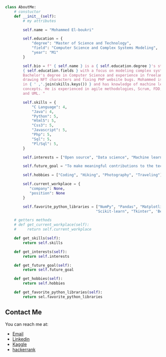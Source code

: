 <!-- made by mohammed EL-boukri , March 30, 2023 6:00AM -->
<!-- a class contains all my info -->
```python 
class AboutMe:
	# constuctor
    def __init__(self):
    	# my attributes

        self.name = "Mohammed El-boukri"

        self.education = {
            "degree": "Master of Science and Technology",
            "field": "Computer Science and Complex Systems Modeling",
            "year": "M1"
        }

        self.bio = f" { self.name } is a { self.education.degree }'s student in \
        { self.education.fields } with a focus on modeling complex systems. He has a \
        Bachelor's degree in Computer Science and experience in freelance \
        drawing NFT characters and fixing PHP website bugs. Mohammed is proficient \
        in { ' ,'.join(skills.keys()) } and has knowledge of machine learning \
        concepts. He is experienced in agile methodologies, Scrum, FDD, Merise,  \
        and UML. "

        self.skills = {
            "C Language": 4,
            "Java": 4,
            "Python": 5,
            "Html5": 5,
            "Css3": 5,
            "Javascript": 5,
            "Php": 5,
            "Sql": 5,
            "Pl/Sql": 5,
        }

        self.interests = ["Open source", "Data science", "Machine learning", "Web development"]

        self.future_goal = "To make meaningful contributions to the tech industry and open source community."

        self.hobbies = ["Coding", "Hiking", "Photography", "Traveling"]

        self.current_workplace = {
           "company": None,
           "position": None
        }

        self.favorite_python_libraries = ["NumPy", "Pandas", "Matplotlib",
                                         "Scikit-learn", "Tkinter", 'Beautifulsoup', 'Selenium']

    # getters methods
    # def get_current_workplace(self):
    #     return self.current_workplace

    def get_skills(self):
        return self.skills

    def get_interests(self):
        return self.interests

    def get_future_goal(self):
        return self.future_goal

    def get_hobbies(self):
        return self.hobbies

    def get_favorite_python_libraries(self):
        return sel.favorite_python_libraries
```

## Contact Me
<!-- links so you can contact me -->
You can reach me at:

- [Email](mailto:mohammedelboukri00@gmail.com)
- [Linkedin](https://www.linkedin.com/in/mohammed.elboukri)
- [Kaggle](https://www.kaggle.com/mohammedelboukri)
- [hackerrank](https://www.hackerrank.com/mohammedelboukr1)